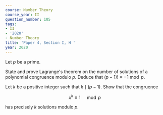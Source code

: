 ```yaml
---
course: Number Theory
course_year: II
question_number: 105
tags:
- II
- '2020'
- Number Theory
title: 'Paper 4, Section I, H '
year: 2020
---
```




Let $p$ be a prime.

State and prove Lagrange's theorem on the number of solutions of a polynomial congruence modulo $p$. Deduce that $(p-1) ! \equiv-1 \bmod p$.

Let $k$ be a positive integer such that $k \mid(p-1)$. Show that the congruence

$$x^{k} \equiv 1 \quad \bmod p$$

has precisely $k$ solutions modulo $p$.